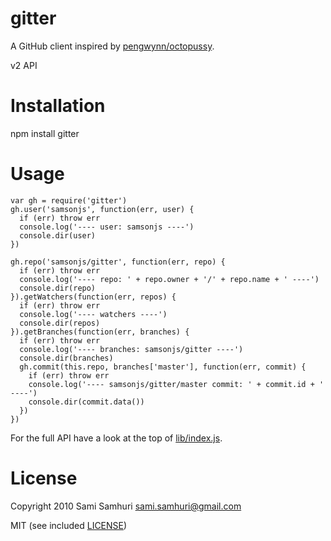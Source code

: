 gitter
======

A GitHub client inspired by [pengwynn/octopussy](/pengwynn/octopussy).

v2 API


Installation
============

npm install gitter


Usage
=====

    var gh = require('gitter')
    gh.user('samsonjs', function(err, user) {
      if (err) throw err
      console.log('---- user: samsonjs ----')
      console.dir(user)
    })

    gh.repo('samsonjs/gitter', function(err, repo) {
      if (err) throw err
      console.log('---- repo: ' + repo.owner + '/' + repo.name + ' ----')
      console.dir(repo)
    }).getWatchers(function(err, repos) {
      if (err) throw err
      console.log('---- watchers ----')
      console.dir(repos)
    }).getBranches(function(err, branches) {
      if (err) throw err
      console.log('---- branches: samsonjs/gitter ----')
      console.dir(branches)
      gh.commit(this.repo, branches['master'], function(err, commit) {
        if (err) throw err
        console.log('---- samsonjs/gitter/master commit: ' + commit.id + ' ----')
        console.dir(commit.data())
      })
    })

For the full API have a look at the top of [lib/index.js](/samsonjs/gitter/blob/master/lib/index.js).


License
=======

Copyright 2010 Sami Samhuri sami.samhuri@gmail.com

MIT (see included [LICENSE](/samsonjs/gitter/blob/master/LICENSE))
